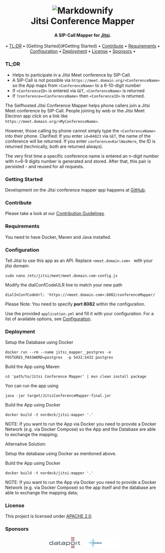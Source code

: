 <h1 align="center">
  <br>
  <div href="https://nordeck.net/" style="text-align: center;"><img src="https://nordeck.net/wp-content/uploads/2020/05/NIC_logo_Nordeck-300x101.png" alt="Markdownify" width="200"></div>
  Jitsi Conference Mapper
  <br>
</h1>
<h4 align="center">A SIP-Call Mapper for <a href="https://jitsi.org/" target="_blank">Jitsi</a>.</h4>

<div align="center">

• [TL;DR](#TL;DR)
• [Getting Started](#Getting Started) 
• [Contribute](#Contribute) 
• [Requirements](#Requirements) 
• [Configuration](#Configuration) 
• [Deployment](#Deployment) 
• [License](#License) 
• [Sponsors](#Sponsors) •

</div>


### TL;DR

- Helps to participate in a Jitsi Meet conference by SIP-Call.
- A SIP-Call is not possible via `https://meet.domain.org/<ConferenceName>` so the App maps from `<ConferenceName>` to a 6-10-digit number
- If `<ConferenceID>` is entered via `GET`, `<ConferenceName>` is returned
- If `?conference=<ConferenceName>` then `<ConferenceID>` is returned. 

The Selfhosted Jitsi Conference Mapper helps phone callers join a Jitsi Meet conference by SIP-Call.
People joining by web or the Jitsi Meet Electron app click on a link like `https://meet.domain.org/<MyConferenceName>`.

However, those calling by phone cannot simply type the `<ConferenceName>` into their phone. Clarified: If you enter `id=04023` via `GET`, the name of the conference will be returned. If you enter `conference=KarlWasHere`, the ID is returned (technically, both are returned always).

The very first time a specific conference name is entered an n-digit number with n=6-9 digits number is generated and stored. After that, this pair is persisted - and reused for all requests.

### Getting Started

Development on the Jitsi conference mapper app happens at [GitHub](https://github.com/nordeck/Jitsi-Conference-Mapper).

### Contribute

Please take a look at our [Contribution Guidelines](https://github.com/nordeck/.github/blob/main/docs/CONTRIBUTING.md).

### Requirements

You need to have Docker, Maven and Java installed. 

### Configuration

Tell Jitsi to use this app as an API. Replace `<meet.domain.com> ` with your jitsi domain:

`sudo nano /etc/jitsi/meet/meet.domain.com-config.js`

Modify the dialConfCodeULR line to match your new path

`dialInConfCodeUrl: 'https://<meet.domain.com>:8082/conferenceMapper/`

Please Note: You need to specify <b>port 8082</b> within the configuration.

Use the provided `application.yml` and fill it with your configuration.
For a list of available options, see [Configuration](./.docs/configuration.md).

### Deployment

Setup the Database using Docker

`docker run --rm --name jitsi_mapper__postgres -e POSTGRES_PASSWORD=postgres  -p 5432:5432 postgres`

Build the App using Maven

`cd 'path/to/Jitsi Conference Mapper' | mvn clean install package`

Yon can run the app using

`java -jar target/JitsiConferenceMapper-final.jar`

Build the App using Docker

`docker build -t nordeck/jitsi-mapper '.'`

NOTE: If you want to run the App via Docker you need to provide a Docker Network (e.g. via Docker Compose) 
so the App and the Database are able to exchange the mapping;

Alternative Solution:

Setup the database using Docker as mentioned above.

Build the App using Docker

`docker build -t nordeck/jitsi-mapper '.'`

NOTE: If you want to run the App via Docker you need to provide a Docker Network (e.g. via Docker Compose)
so the app itself and the database are able to exchange the mapping data;

### License

This project is licensed under [APACHE 2.0](./LICENSE).

### Sponsors

<p align="center">
   &nbsp;
   <a href="https://www.dataport.de/"><img src="./.docs/logos/dataportlogo.png" alt="Dataport" width="20%"></a>
   &nbsp;&nbsp;&nbsp;&nbsp;
   <a href="https://www.nordeck.net/"><img src="./.docs/logos/nordecklogo.png" alt="Nordeck" width="20%"></a>
</p>